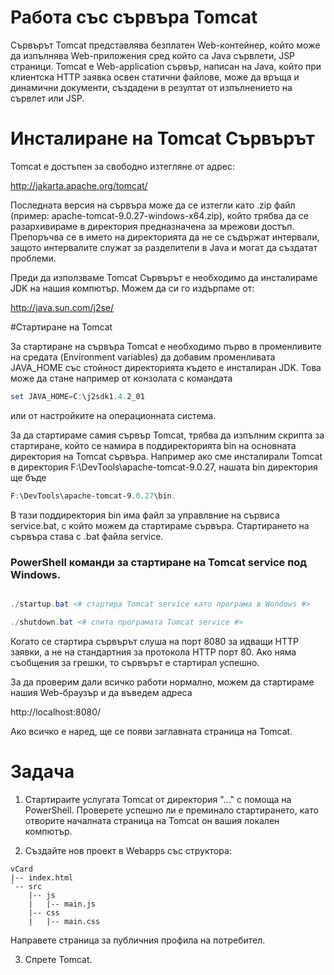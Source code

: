 # Работа със сървъра Tomcat 

Сървърът Tomcat представлява безплатен Web-контейнер, който може да изпълнява Web-приложения сред който са Java сървлети, JSP страници. 
Tomcat е Web-application сървър, написан на Java, който при клиентска HTTP заявка освен статични файлове, може да връща и динамични 
документи, създадени в резултат от изпълнението на сървлет или JSP.

# Инсталиране на Tomcat Сървърът 

Tomcat е достъпен за свободно изтегляне от адрес: 

http://jakarta.apache.org/tomcat/

Последната версия на сървъра може да се изтегли като .zip файл (пример: apache-tomcat-9.0.27-windows-x64.zip), който трябва да се
разархивираме в директория предназначена за мрежови достъп. Препоръчва се в името на директорията да не се съдържат интервали, 
защото интервалите служат за разделители в Java и могат да създатат проблеми. 

Преди да използваме Tomcat Сървърът е необходимо да инсталираме JDK на нашия компютър. Можем да си го издърпаме от:

http://java.sun.com/j2se/ 

#Стартиране на Tomcat 

За стартиране на сървъра Tomcat е необходимо първо в променливите на средата (Environment variables) да добавим променливата JAVA_HOME 
със стойност директорията където е инсталиран JDK. Това може да стане например от конзолата с командата 

``` PowerShell
set JAVA_HOME=C:\j2sdk1.4.2_01
```

или от настройките на операционната система. 

За да стартираме самия сървър Tomcat, трябва да изпълним скрипта за стартиране, който се намира в поддиректорията bin на основната 
директория на Tomcat сървъра. Например ако сме инсталирали Tomcat в директория F:\DevTools\apache-tomcat-9.0.27, нашата bin директория 
ще бъде 

``` PowerShell
F:\DevTools\apache-tomcat-9.0.27\bin. 
```

В тази поддиректория bin има файл за управлвние на сървиса service.bat, с който можем да стартираме сървъра. Стартирането на сървъра става с .bat файла service. 

### PowerShell команди за стартиране на Tomcat service под Windows.

``` PowerShell

./startup.bat <# стартира Tomcat service като програма в Wondows #>

./shutdown.bat <# спита програмата Tomcat service #>

```

Когато се стартира сървърът слуша на порт 8080 за идващи HTTP заявки, а не на стандартния за протокола HTTP порт 80. Ако няма съобщения за грешки, то сървърът е стартирал успешно. 

За да проверим дали всичко работи нормално, можем да стартираме нашия Web-браузър и да въведем адреса 

http://localhost:8080/

Ако всичко е наред, ще се появи заглавната страница на Tomcat. 

# Задача

1. Стартираите услугата Tomcat от директория "..." с помоща на PowerShell. Проверете успешно ли е преминало стартирането, като отворите началната страница на Tomcat он вашия локален компютър.

2. Създайте нов проект в Webapps със структора:

```
vCard
|-- index.html
`-- src
    |-- js
    |   |-- main.js
    |-- css
    |   |-- main.css
```

Направете страница за публичния профила на потребител.

3. Спрете Tomcat.

